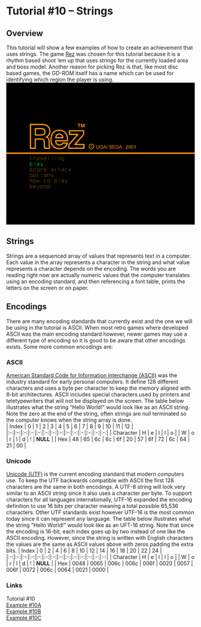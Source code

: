 # Tutorial #10 – Strings
## Overview
This tutorial will show a few examples of how to create an achievement that uses strings.  The game [Rez](https://retroachievements.org/game/3419) was chosen for this tutorial because it is a rhythm based shoot ‘em up that uses strings for the currently loaded area and boss model. Another reason for picking Rez is that, like most disc based games, the GD-ROM itself has a name which can be used for identifying which region the player is using.<br>
![Rez Title Screen](Rez_Title_Screen.png)<br>
 
## Strings
Strings are a sequenced array of values that represents text in a computer.  Each value in the array represents a character in the string and what value represents a character depends on the encoding.  The words you are reading right now are actually numeric values that the computer translates using an encoding standard, and then referencing a font table, prints the letters on the screen or on paper.
## Encodings 
There are many encoding standards that currently exist and the one we will be using in the tutorial is ASCII. When most retro games where developed ASCII was the main encoding standard however, newer games may use a different type of encoding so it is good to be aware that other encodings exists. Some more common encodings are:
### ASCII
[American Standard Code for Information Interchange (ASCII)](https://en.wikipedia.org/wiki/ASCII) was the industry standard for early personal computers. It define 128 different characters and uses a byte per character to keep the memory aligned with 8-bit architectures.  ASCII includes special characters used by printers and teletypewriters that will not be displayed on the screen.   The table below illustrates what the string “Hello World!” would look like as an ASCII string.  Note the zero at the end of the string, often strings are null terminated so the computer knows when the string array is done.  
| Index | 0 | 1 | 2 | 3 | 4 | 5 | 6 | 7 | 8 | 9 | 10 | 11 | 12 |
|:-:|:-:|:-:|:-:|:-:|:-:|:-:|:-:|:-:|:-:|:-:|:-:|:-:|:-:|
| Character | H | e | l | l | o |   | W | o | r | l | d | ! | **NULL** |
| Hex | 48 | 65 | 6c | 6c | 6f | 20 | 57 | 6f | 72 | 6c | 64 | 21 | 00 |

### Unicode
[Unicode (UTF)](https://en.wikipedia.org/wiki/Unicode) is the current encoding standard that modern computers use.  To keep the UTF backwards compatible with ASCII the first 128 characters are the same in both encodings. A UTF-8 string will look very similar to an ASCII string since it also uses a character per byte.  To support characters for all languages internationally, UTF-16 expanded the encoding definition to use 16 bits per character meaning a total possible 65,536 characters.  Other UTF standards exist however UTF-16 is the most common today since it can represent any language.  The table below illustrates what the string “Hello World!” would look like as an UFT-16 string.  Note that since the encoding is 16-bit, each index goes up by two instead of one like the ASCII encoding.  However, since the string is written with English characters the values are the same as ASCII values above with zeros padding the extra bits.
| Index | 0 | 2 | 4 | 6 | 8 | 10 | 12 | 14 | 16 | 18 | 20 | 22 | 24 |
|:-:|:-:|:-:|:-:|:-:|:-:|:-:|:-:|:-:|:-:|:-:|:-:|:-:|:-:|
| Character | H | e | l | l | o |   | W | o | r | l | d | ! | **NULL** |
| Hex | 0048 | 0065 | 006c | 006c | 006f | 0020 | 0057 | 006f | 0072 | 006c | 0064 | 0021 | 0000 |


### Links
Tutorial #10<br>
[Example #10A](Example_10A.md)<br>
[Example #10B](Example_10B.md)<br>
[Example #10C](Example_10C.md)